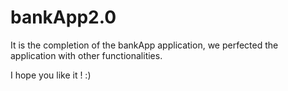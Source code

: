 # bankApp2.0

It is the completion of the bankApp application, we perfected the application with other functionalities.

I hope you like it ! :)
